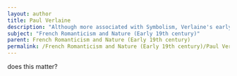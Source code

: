 ```yaml
---
layout: author
title: Paul Verlaine
description: "Although more associated with Symbolism, Verlaine's early works exhibit Romantic influences with their nature imagery. His poems often reflect the emotional states evoked by natural elements, capturing the beauty and melancholy of the world around."
subject: "French Romanticism and Nature (Early 19th century)"
parent: French Romanticism and Nature (Early 19th century)
permalink: /French Romanticism and Nature (Early 19th century)/Paul Verlaine/
---
```


does this matter?

